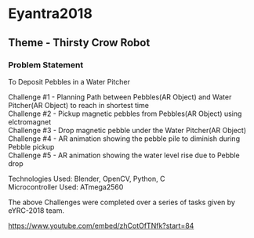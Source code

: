 # Eyantra2018

## Theme - Thirsty Crow Robot
### Problem Statement
To Deposit Pebbles in a Water Pitcher

Challenge #1 - Planning Path between Pebbles(AR Object) and Water Pitcher(AR Object) to reach in shortest time\
Challenge #2 - Pickup magnetic pebbles from Pebbles(AR Object) using elctromagnet\
Challenge #3 - Drop magnetic pebble under the Water Pitcher(AR Object)\
Challenge #4 - AR animation showing the pebble pile to diminish during Pebble pickup\
Challenge #5 - AR animation showing the water level rise due to Pebble drop

Technologies Used: Blender, OpenCV, Python, C\
Microcontroller Used: ATmega2560

The above Challenges were completed over a series of tasks given by eYRC-2018 team.

https://www.youtube.com/embed/zhCotOfTNfk?start=84